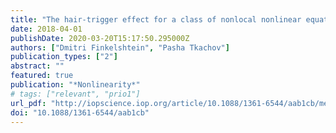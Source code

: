 ```yaml
---
title: "The hair-trigger effect for a class of nonlocal nonlinear equations"
date: 2018-04-01
publishDate: 2020-03-20T15:17:50.295000Z
authors: ["Dmitri Finkelshtein", "Pasha Tkachov"]
publication_types: ["2"]
abstract: ""
featured: true
publication: "*Nonlinearity*"
# tags: ["relevant", "prio1"]
url_pdf: "http://iopscience.iop.org/article/10.1088/1361-6544/aab1cb/meta"
doi: "10.1088/1361-6544/aab1cb"
---
```


